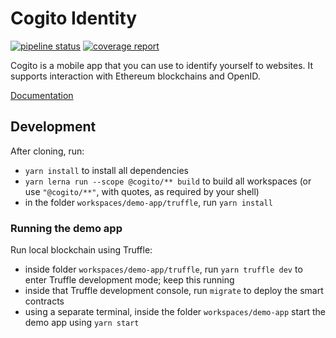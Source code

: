 Cogito Identity
===============

[![pipeline status](https://gitlab.ta.philips.com/blockchain-lab/cogito/badges/master/pipeline.svg)](https://gitlab.ta.philips.com/blockchain-lab/cogito/commits/master)
[![coverage report](https://gitlab.ta.philips.com/blockchain-lab/cogito/badges/master/coverage.svg)](https://gitlab.ta.philips.com/blockchain-lab/cogito/commits/master)

Cogito is a mobile app that you can use to identify yourself to websites. It
supports interaction with Ethereum blockchains and OpenID.

[Documentation][1]

Development
-----------
After cloning, run:
- `yarn install` to install all dependencies
- `yarn lerna run --scope @cogito/** build` to build all workspaces (or use `"@cogito/**"`, with
  quotes, as required by your shell)
- in the folder `workspaces/demo-app/truffle`, run `yarn install`

### Running the demo app
Run local blockchain using Truffle:
- inside folder `workspaces/demo-app/truffle`, run `yarn truffle dev` to enter Truffle development mode; keep this running
- inside that Truffle development console, run `migrate` to deploy the smart contracts
- using a separate terminal, inside the folder `workspaces/demo-app` start the demo app using `yarn start`


[1]: http://blockchain-lab.gitlab-pages.ta.philips.com/cogito